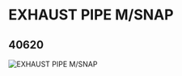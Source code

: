 # EXHAUST PIPE M/SNAP
## 40620
![EXHAUST PIPE M/SNAP](https://lc-www-live-s.legocdn.com/media/bricks/5/2/4263192.jpg)